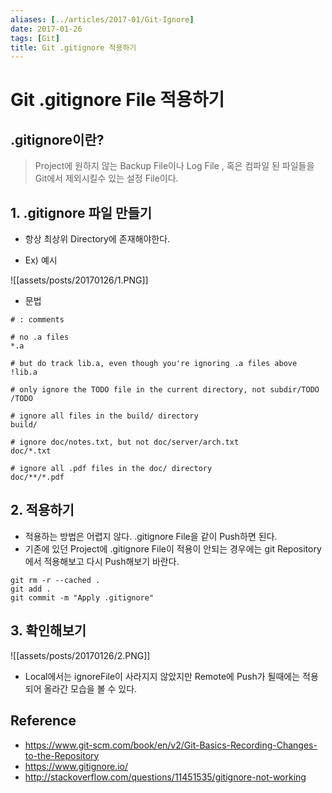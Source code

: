 ```yaml
---
aliases: [../articles/2017-01/Git-Ignore]
date: 2017-01-26
tags: [Git]
title: Git .gitignore 적용하기
---
```

# **Git .gitignore File 적용하기**

## .gitignore이란?
> Project에 원하지 않는 Backup File이나 Log File , 혹은 컴파일 된 파일들을 Git에서 제외시킬수 있는 설정 File이다.

## 1. .gitignore 파일 만들기

- 항상 최상위 Directory에 존재해야한다.

- Ex) 예시

![[assets/posts/20170126/1.PNG]]

- 문법

```shell
# : comments

# no .a files
*.a

# but do track lib.a, even though you're ignoring .a files above
!lib.a

# only ignore the TODO file in the current directory, not subdir/TODO
/TODO

# ignore all files in the build/ directory
build/

# ignore doc/notes.txt, but not doc/server/arch.txt
doc/*.txt

# ignore all .pdf files in the doc/ directory
doc/**/*.pdf
```

## 2. 적용하기

- 적용하는 방법은 어렵지 않다. .gitignore File을 같이 Push하면 된다.
- 기존에 있던 Project에 .gitignore File이 적용이 안되는 경우에는 git Repository에서 적용해보고 다시 Push해보기 바란다.

```shell
git rm -r --cached .
git add .
git commit -m "Apply .gitignore"
```

## 3. 확인해보기

![[assets/posts/20170126/2.PNG]]

- Local에서는 ignoreFile이 사라지지 않았지만 Remote에 Push가 될때에는 적용되어 올라간 모습을 볼 수 있다.


## Reference
- <https://www.git-scm.com/book/en/v2/Git-Basics-Recording-Changes-to-the-Repository>
- <https://www.gitignore.io/>
- <http://stackoverflow.com/questions/11451535/gitignore-not-working>

